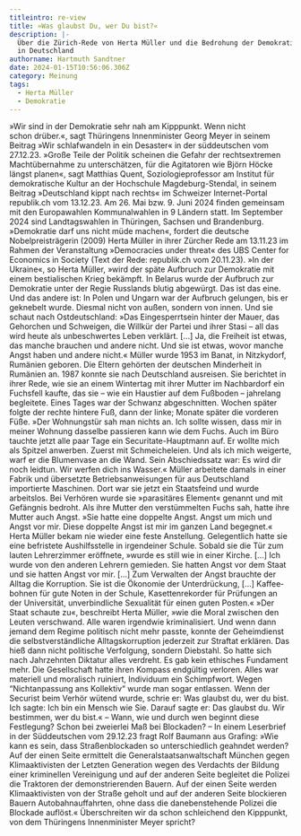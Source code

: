 ```yaml
---
titleintro: re-view
title: »Was glaubst Du, wer Du bist?«
description: |-
  Über die Zürich-Rede von Herta Müller und die Bedrohung der Demokratie
  in Deutschland
authorname: Hartmuth Sandtner
date: 2024-01-15T10:56:06.306Z
category: Meinung
tags:
  - Herta Müller
  - Demokratie
---
```

»Wir sind in der Demokratie sehr nah am Kipppunkt. Wenn nicht schon drüber.«, sagt Thüringens Innenminister Georg Meyer in seinem Beitrag »Wir schlafwandeln in ein Desaster« in der süddeutschen vom 27.12.23. »Große Teile der Politik scheinen die Gefahr der rechts­extremen Macht­übernahme zu unter­schätzen, für die Agitatoren wie Björn Höcke längst planen«, sagt Matthias Quent, Soziologieprofessor am Institut für demokratische Kultur an der Hochschule Magdeburg-Stendal, in seinem Beitrag »Deutschland kippt nach rechts« im Schweizer Internet-Portal republik.ch vom 13.12.23. Am 26. Mai bzw. 9. Juni 2024 finden gemeinsam mit den Europa­wahlen Kommunal­wahlen in 9 Ländern statt. Im September 2024 sind Landtagswahlen in Thüringen, Sachsen und Brandenburg. »Demokratie darf uns nicht müde machen«, fordert die deutsche Nobelpreis­trägerin (2009) Herta Müller in ihrer Zürcher Rede am 13.11.23 im Rahmen der Veranstaltung »Democracies under threat« des UBS Center for Economics in Society (Text der Rede: republik.ch vom 20.11.23).
»In der Ukraine«, so Herta Müller, »wird der späte Aufbruch zur Demokratie mit einem bestialischen Krieg bekämpft. In Belarus wurde der Aufbruch zur Demokratie unter der Regie Russlands blutig abgewürgt. Das ist das eine. Und das andere ist: In Polen und Ungarn war der Aufbruch gelungen, bis er geknebelt wurde. Diesmal nicht von außen, sondern von innen. Und sie schaut nach Ostdeutschland: »Das Eingesperrt­sein hinter der Mauer, das Gehorchen und Schweigen, die Willkür der Partei und ihrer Stasi – all das wird heute als unbeschwertes Leben verklärt.  [...]  Ja, die Freiheit ist etwas, das manche brauchen und andere nicht. Und sie ist etwas, wovor manche Angst haben und andere nicht.« 
 Müller wurde 1953 im Banat, in Nitzkydorf, Rumänien geboren. Die Eltern gehörten der deutschen Minderheit in Rumänien an. 1987 konnte sie nach Deutschland ausreisen. Sie berichtet in ihrer Rede, wie sie an einem Wintertag mit ihrer Mutter im Nachbar­dorf ein Fuchsfell kaufte, das sie – wie ein Haustier auf dem Fuß­boden – jahrelang begleitete. Eines Tages war der Schwanz abgeschnitten. Wochen später folgte der rechte hintere Fuß, dann der linke; Monate später die vorderen Füße. »Der Wohnungstür sah man nichts an. Ich sollte wissen, dass mir in meiner Wohnung dasselbe passieren kann wie dem Fuchs. Auch im Büro tauchte jetzt alle paar Tage ein Securitate-Hauptmann auf. Er wollte mich als Spitzel anwerben. Zuerst mit Schmeicheleien. Und als ich mich weigerte, warf er die Blumen­vase an die Wand. Sein Abschieds­satz war: Es wird dir noch leidtun. Wir werfen dich ins Wasser.« Müller arbeitete damals in einer Fabrik und übersetzte Betriebs­anweisungen für aus Deutschland importierte Maschinen. Dort war sie jetzt ein Staatsfeind und wurde arbeitslos. Bei Verhören wurde sie »parasitäres Element« genannt und mit Gefängnis bedroht.
Als ihre Mutter den verstümmelten Fuchs sah, hatte ihre Mutter auch Angst. »Sie hatte eine doppelte Angst. Angst um mich und Angst vor mir. Diese doppelte Angst ist mir im ganzen Land begegnet.« Herta Müller bekam nie wieder eine feste Anstellung. Gelegentlich hatte sie eine befristete Aushilfs­stelle in irgendeiner Schule. Sobald sie die Tür zum lauten Lehrer­zimmer eröffnete, »wurde es still wie in einer Kirche. [...] Ich wurde von den anderen Lehrern gemieden. Sie hatten Angst vor dem Staat und sie hatten Angst vor mir. [...] Zum Verwalten der Angst brauchte der Alltag die Korruption. Sie ist die Ökonomie der Unterdrückung, [...] Kaffee­bohnen für gute Noten in der Schule, Kasetten­rekorder für Prüfungen an der Universität, unverbindliche Sexualität für einen guten Posten.«
»Der Staat schaute zu«, beschreibt Herta Müller, »wie die Moral zwischen den Leuten verschwand. Alle waren irgendwie kriminalisiert. Und wenn dann jemand dem Regime politisch nicht mehr passte, konnte der Geheimdienst die selbstverständliche Alltags­korruption jederzeit zur Straftat erklären. Das hieß dann nicht politische Verfolgung, sondern Diebstahl. So hatte sich nach Jahrzehnten Diktatur alles verdreht. Es gab kein ethisches Fundament mehr. Die Gesellschaft hatte ihren Kompass endgültig verloren. Alles war materiell und moralisch ruiniert, Individuum ein Schimpfwort. Wegen “Nichtanpassung ans Kollektiv“ wurde man sogar entlassen. Wenn der Securist beim Verhör wütend wurde, schrie er: Was glaubst du, wer du bist. Ich sagte: Ich bin ein Mensch wie Sie. Darauf sagte er: Das glaubst du. Wir bestimmen, wer du bist.« –
Wann, wie und durch wen beginnt diese Festlegung? Schon bei zweierlei Maß bei Blockaden? – In einem Leserbrief in der Süddeutschen vom 29.12.23 fragt Rolf Baumann aus Grafing: »Wie kann es sein, dass Straßenblockaden so unterschiedlich geahndet werden? Auf der einen Seite ermittelt die Generalstaatsanwaltschaft München gegen Klimaaktivisten der Letzten Generation wegen des Verdachts der Bildung einer kriminellen Vereinigung und auf der anderen Seite begleitet die Polizei die Traktoren der demonstrierenden Bauern. Auf der einen Seite werden Klimaaktivisten von der Straße geholt und auf der anderen Seite blockieren Bauern Autobahnauffahrten, ohne dass die danebenstehende Polizei die Blockade auflöst.« 
Überschreiten wir da schon schleichend den Kipppunkt, von dem Thüringens Innenminister  Meyer spricht?